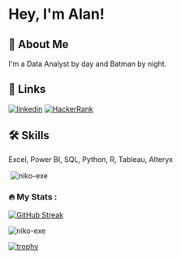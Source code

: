 # Hey, I'm Alan! 


## 🚀 About Me
I'm a Data Analyst by day and Batman by night.

## 🔗 Links
[![linkedin](https://img.shields.io/badge/linkedin-0A66C2?style=for-the-badge&logo=linkedin&logoColor=white)](https://www.linkedin.com/in/nichoolas-alan/)
[![HackerRank](https://img.shields.io/badge/linkedin-0A66C2?style=for-the-badge&logo=linkedin&logoColor=white)](https://www.hackerrank.com/profile/nichoolasalan/)



## 🛠 Skills
Excel, Power BI, SQL, Python, R, Tableau, Alteryx 
<p>&nbsp;<img align="center" src="https://github-readme-stats.vercel.app/api?username=niko-exe&show_icons=true&locale=en" alt="niko-exe" /></p>


### :fire: My Stats :

[![GitHub Streak](http://github-readme-streak-stats.herokuapp.com?user=niko-exe&theme=dark&background=000000)](https://git.io/streak-stats)

<p align="left"> <img src="https://komarev.com/ghpvc/?username=niko-exe&label=Profile%20views&color=0e75b6&style=flat" alt="niko-exe" /> </p>

[![trophy](https://github-profile-trophy.vercel.app/?username=niko-exe&theme=onedark)](https://github.com/ryo-ma/github-profile-trophy)

